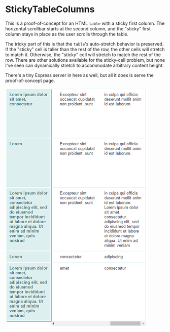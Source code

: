 # StickyTableColumns

This is a proof-of-concept for an HTML `table` with a sticky first column. The horizontal scrollbar starts at the second column, and the "sticky" first column stays in place as the user scrolls through the table.

The tricky part of this is that the `table`'s auto-stretch behavior is preserved. If the "sticky" cell is taller than the rest of the row, the other cells will stretch to match it. Otherwise, the "sticky" cell will stretch to match the rest of the row. There are other solutions available for the sticky-cell problem, but none I've seen can dynamically stretch to accommodate arbitrary content height.

There's a tiny Express server in here as well, but all it does is serve the proof-of-concept page.

![screenshot](https://github.com/JustinMorgan/StickyTableColumns/raw/master/screencap.PNG)
